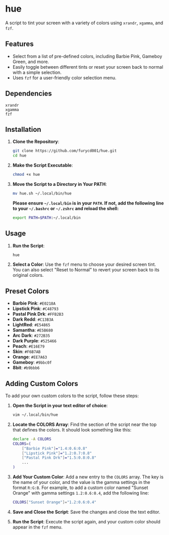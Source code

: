 # hue

A script to tint your screen with a variety of colors using `xrandr`, `xgamma`, and `fzf`.

## Features

- Select from a list of pre-defined colors, including Barbie Pink, Gameboy Green, and more.
- Easily toggle between different tints or reset your screen back to normal with a simple selection.
- Uses `fzf` for a user-friendly color selection menu.

## Dependencies

```
xrandr
xgamma
fzf
```

## Installation

1. **Clone the Repository**:
    ```bash
    git clone https://github.com/furycd001/hue.git
    cd hue
    ```

2. **Make the Script Executable**:
    ```bash
    chmod +x hue
    ```

3. **Move the Script to a Directory in Your PATH**:
    ```bash
    mv hue.sh ~/.local/bin/hue
    ```

    **Please ensure `~/.local/bin` is in your `PATH`. If not, add the following line to your `~/.bashrc` or `~/.zshrc` and reload the shell:**
    ```bash
    export PATH=$PATH:~/.local/bin
    ```

## Usage

1. **Run the Script**:
    ```bash
    hue
    ```

2. **Select a Color**:
    Use the `fzf` menu to choose your desired screen tint. You can also select "Reset to Normal" to revert your screen back to its original colors.

## Preset Colors

- **Barbie Pink**: `#E0218A`
- **Lipstick Pink**: `#C48793`
- **Pastal Pink Drk**: `#FFB2B3`
- **Dark Redd**: `#C13B3A`
- **LightRed**: `#E54865`
- **Samantha**: `#E5B680`
- **Arc Dark**: `#272B35`
- **Dark Purple**: `#525466`
- **Peach**: `#E16E79`
- **Skin**: `#F6B7AB`
- **Orange**: `#EE7A63`
- **Gameboy**: `#9bbc0f`
- **8bit**: `#b9bbb6`

## Adding Custom Colors

To add your own custom colors to the script, follow these steps:

1. **Open the Script in your text editor of choice**:
    ```bash
    vim ~/.local/bin/hue
    ```

2. **Locate the COLORS Array**:
    Find the section of the script near the top that defines the colors. It should look something like this:
    ```bash
    declare -A COLORS
    COLORS=(
        ["Barbie Pink"]="1.4:0.6:0.8"
        ["Lipstick Pink"]="1.2:0.7:0.8"
        ["Pastal Pink Drk"]="1.5:0.8:0.8"
        ...
    )
    ```

3. **Add Your Custom Color**:
    Add a new entry to the `COLORS` array. The key is the name of your color, and the value is the gamma settings in the format `R:G:B`. For example, to add a custom color named "Sunset Orange" with gamma settings `1.2:0.6:0.4`, add the following line:
    ```bash
    COLORS["Sunset Orange"]="1.2:0.6:0.4"
    ```

4. **Save and Close the Script**:
    Save the changes and close the text editor.

5. **Run the Script**:
    Execute the script again, and your custom color should appear in the `fzf` menu.
